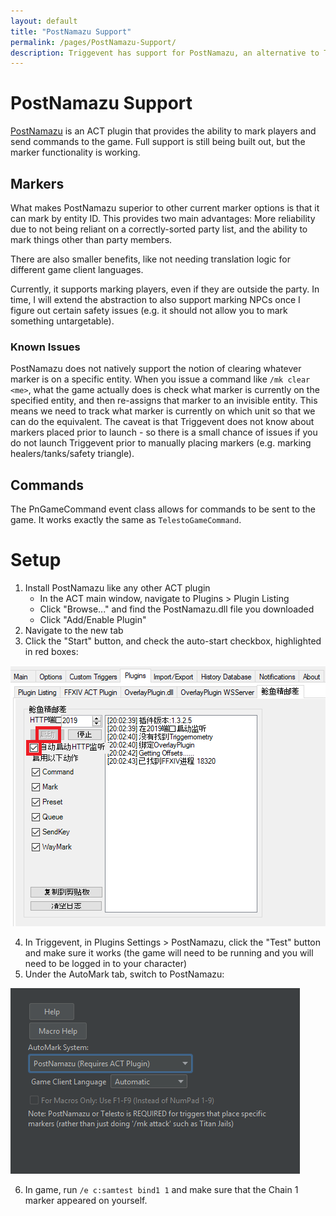 ```yaml
---
layout: default
title: "PostNamazu Support"
permalink: /pages/PostNamazu-Support/
description: Triggevent has support for PostNamazu, an alternative to Telesto for marking and sending commands to the game.
---
```


# PostNamazu Support

[PostNamazu](https://github.com/Natsukage/PostNamazu) is an ACT plugin that provides the ability to mark players and send commands
to the game. Full support is still being built out, but the marker functionality is working.

## Markers

What makes PostNamazu superior to other current marker options is that it can mark by entity ID. This provides two main advantages:
More reliability due to not being reliant on a correctly-sorted party list, and the ability to mark things other than party members.

There are also smaller benefits, like not needing translation logic for different game client languages.

Currently, it supports marking players, even if they are outside the party. In time, I will extend the abstraction to also support
marking NPCs once I figure out certain safety issues (e.g. it should not allow you to mark something untargetable). 

### Known Issues

PostNamazu does not natively support the notion of clearing whatever marker is on a specific entity. When you issue a command
like `/mk clear <me>`, what the game actually does is check what marker is currently on the specified entity, and then re-assigns
that marker to an invisible entity. This means we need to track what marker is currently on which unit so that we can do the
equivalent. The caveat is that Triggevent does not know about markers placed prior to launch - so there is a small chance of
issues if you do not launch Triggevent prior to manually placing markers (e.g. marking healers/tanks/safety triangle). 

## Commands

The PnGameCommand event class allows for commands to be sent to the game. It works exactly the same as `TelestoGameCommand`.

# Setup

1. Install PostNamazu like any other ACT plugin
   - In the ACT main window, navigate to Plugins > Plugin Listing
   - Click "Browse..." and find the PostNamazu.dll file you downloaded
   - Click "Add/Enable Plugin"
2. Navigate to the new tab
3. Click the "Start" button, and check the auto-start checkbox, highlighted in red boxes:

![PostNamazu Setup Help](PostNamazu_Setup.png)

4. In Triggevent, in Plugins Settings > PostNamazu, click the "Test" button and make sure it works 
    (the game will need to be running and you will need to be logged in to your character)
5. Under the AutoMark tab, switch to PostNamazu:

![PostNamazu AM Setup](PostNamazu_AM_Setup.png)

6. In game, run `/e c:samtest bind1 1` and make sure that the Chain 1 marker appeared on yourself.